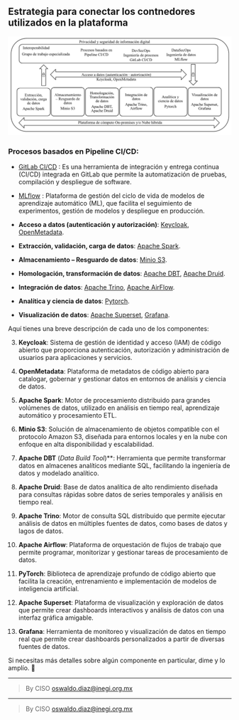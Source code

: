 ## Estrategia para conectar los contnedores utilizados en la plataforma
<img src="/assets/PaaS_and_Contenedores.jpg">

### **Procesos basados en Pipeline CI/CD**: 
- [GitLab CI/CD](https://docs.gitlab.com/ee/ci/) : Es una herramienta de integración y entrega continua (CI/CD) integrada en GitLab que permite la automatización de pruebas, compilación y despliegue de software.  
- [MLflow](https://mlflow.org/docs/latest/index.html) : Plataforma de gestión del ciclo de vida de modelos de aprendizaje automático (ML), que facilita el seguimiento de experimentos, gestión de modelos y despliegue en producción.

- **Acceso a datos (autenticación y autorización)**: [Keycloak](https://www.keycloak.org/), [OpenMetadata](https://open-metadata.org/).

- **Extracción, validación, carga de datos**: [Apache Spark](https://spark.apache.org/).

- **Almacenamiento – Resguardo de datos**: [Minio S3](https://min.io/). 

- **Homologación, transformación de datos**: [Apache DBT](https://docs.getdbt.com/), [Apache Druid](https://druid.apache.org/).

- **Integración de datos**: [Apache Trino](https://trino.io/), [Apache AirFlow](https://airflow.apache.org/).

- **Analítica y ciencia de datos**: [Pytorch](https://pytorch.org/). 

- **Visualización de datos**: [Apache Superset](https://superset.apache.org/docs/intro), [Grafana](https://grafana.com/).



Aquí tienes una breve descripción de cada uno de los componentes:  


3. **Keycloak**: Sistema de gestión de identidad y acceso (IAM) de código abierto que proporciona autenticación, autorización y administración de usuarios para aplicaciones y servicios.  

4. **OpenMetadata**: Plataforma de metadatos de código abierto para catalogar, gobernar y gestionar datos en entornos de análisis y ciencia de datos.  

5. **Apache Spark**: Motor de procesamiento distribuido para grandes volúmenes de datos, utilizado en análisis en tiempo real, aprendizaje automático y procesamiento ETL.  

6. **Minio S3**: Solución de almacenamiento de objetos compatible con el protocolo Amazon S3, diseñada para entornos locales y en la nube con enfoque en alta disponibilidad y escalabilidad.  

7. **Apache DBT** (*Data Build Tool*)**: Herramienta que permite transformar datos en almacenes analíticos mediante SQL, facilitando la ingeniería de datos y modelado analítico.  

8. **Apache Druid**: Base de datos analítica de alto rendimiento diseñada para consultas rápidas sobre datos de series temporales y análisis en tiempo real.  

9. **Apache Trino**: Motor de consulta SQL distribuido que permite ejecutar análisis de datos en múltiples fuentes de datos, como bases de datos y lagos de datos.  

10. **Apache Airflow**: Plataforma de orquestación de flujos de trabajo que permite programar, monitorizar y gestionar tareas de procesamiento de datos.  

11. **PyTorch**: Biblioteca de aprendizaje profundo de código abierto que facilita la creación, entrenamiento e implementación de modelos de inteligencia artificial.  

12. **Apache Superset**: Plataforma de visualización y exploración de datos que permite crear dashboards interactivos y análisis de datos con una interfaz gráfica amigable.  

13. **Grafana**: Herramienta de monitoreo y visualización de datos en tiempo real que permite crear dashboards personalizados a partir de diversas fuentes de datos.  

Si necesitas más detalles sobre algún componente en particular, dime y lo amplío. 🚀


________________________________________
> By CISO oswaldo.diaz@inegi.org.mx 
________________________________________
> By CISO oswaldo.diaz@inegi.org.mx 
